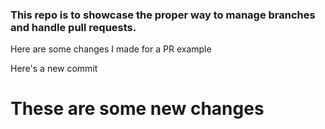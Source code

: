 ### This repo is to showcase the proper way to manage branches and handle pull requests. 

Here are some changes I made for a PR example

Here's a new commit

# These are some new changes